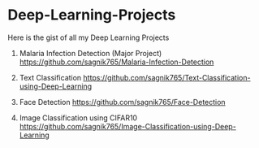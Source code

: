 # Deep-Learning-Projects
Here is the gist of all my Deep Learning Projects

1. Malaria Infection Detection (Major Project)    https://github.com/sagnik765/Malaria-Infection-Detection

2. Text Classification     https://github.com/sagnik765/Text-Classification-using-Deep-Learning

3. Face Detection    https://github.com/sagnik765/Face-Detection

4. Image Classification using CIFAR10    https://github.com/sagnik765/Image-Classification-using-Deep-Learning
